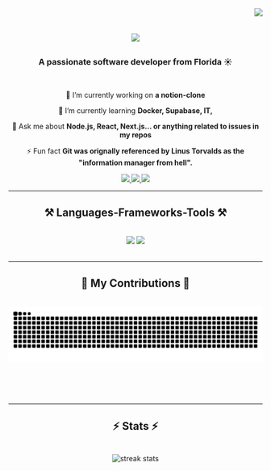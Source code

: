 <img align="right" src="https://visitor-badge.laobi.icu/badge?page_id=parchinski.parchinski" />

<h1 align="center">
    <img src="https://readme-typing-svg.herokuapp.com/?font=Righteous&size=35&center=true&vCenter=true&width=500&height=70&duration=4000&lines=Hi+There!+👋;+I'm+Bryant+Parchinski!;" />
</h1>

<h3 align="center">A passionate software developer from Florida ☀</h3>

<br/>

<div align="center">
 
 🔭 I’m currently working on **a notion-clone**
 
 🌱 I’m currently learning **Docker, Supabase, IT,**

💬 Ask me about **Node.js, React, Next.js... or anything related to issues in my repos**

⚡ Fun fact **Git was orignally referenced by Linus Torvalds as the "information manager from hell".**

 </div>
 
<div align="center"> 
  <a href="mailto:bryantparchinski@gmail.com">
    <img src="https://img.shields.io/badge/Gmail-333333?style=for-the-badge&logo=gmail&logoColor=red" />
  </a>
  <a href="https://linkedin.com/in/bryant-p-2b026b277" target="_blank">
    <img src="https://img.shields.io/badge/LinkedIn-0077B5?style=for-the-badge&logo=linkedin&logoColor=white" target="_blank" />
  </a>
  <a href="https://bryantpdev.com" target="_blank">
     <img src="https://img.shields.io/badge/Portfolio-FF5722?style=for-the-badge&logo=todoist&logoColor=white" target="_blank" /> <!-- sqlite, safari, google-chrome are other good icon options -->
  </a>
</div>

 <hr/>
 
<h2 align="center">⚒️ Languages-Frameworks-Tools ⚒️</h2>
<br/>
<div align="center">
    <img src="https://skillicons.dev/icons?i=react,bootstrap,html,css,vscode,github,figma,tailwind,git,r" />
    <img src="https://skillicons.dev/icons?i=nodejs,python,javascript,typescript,express,firebase,c,java,nextjs,mysql,supabase,tailwindcss" /><br>
</div>

<br/>
<hr/>

<div align="center">
  <h2>🐍 My Contributions 🐍</h2>
  <br>
  <img alt="snake eating my contributions" src="https://raw.githubusercontent.com/parchinski/parchinski/output/github-contribution-grid-snake.svg" />
  
  <br/><br/><br/>
</div>

<hr/>

<h2 align="center">⚡ Stats ⚡</h2>
<br>
<div align=center>
  <img width=800 src="https://streak-stats.demolab.com?user=parchinski%20&theme=catppuccin-mocha&hide_border=true&date_format=n%2Fj%5B%2FY%5D" alt="streak stats"/>
</div>
<br/>
